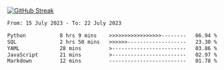 [![GitHub Streak](https://streak-stats.demolab.com?user=renren-017&theme=sea&hide_border=true&background=DD272700)](https://git.io/streak-stats)

<!--START_SECTION:waka-->

```txt
From: 15 July 2023 - To: 22 July 2023

Python           8 hrs 9 mins    >>>>>>>>>>>>>>>>>--------   66.94 %
SQL              2 hrs 50 mins   >>>>>>-------------------   23.30 %
YAML             28 mins         >------------------------   03.86 %
JavaScript       21 mins         >------------------------   02.97 %
Markdown         12 mins         -------------------------   01.78 %
```

<!--END_SECTION:waka-->
